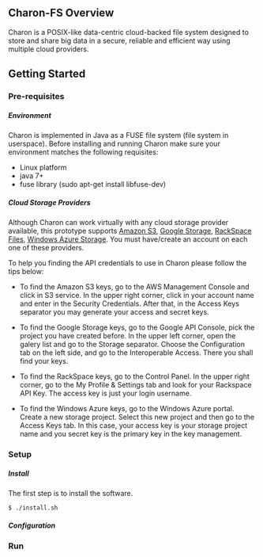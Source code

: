 ## Charon-FS Overview
Charon is a POSIX-like data-centric cloud-backed file system designed to store and share big data in a secure, reliable and efficient way using multiple cloud providers.


## Getting Started

### Pre-requisites

##### Environment
Charon is implemented in Java as a FUSE file system (file system in userspace). Before installing and running Charon make sure your environment matches the following requisites:
- Linux platform
- java 7+
- fuse library (sudo apt-get install libfuse-dev)

##### Cloud Storage Providers
Although Charon can work virtually with any cloud storage provider available, this prototype supports [Amazon S3](https://aws.amazon.com/s3/), [Google Storage](https://cloud.google.com/storage/), [RackSpace Files](https://www.rackspace.com/cloud/files), [Windows Azure Storage](https://azure.microsoft.com/services/storage/blobs/). You must have/create an account on each one of these providers.

To help you finding the API credentials to use in Charon please follow the tips below:

* To find the Amazon S3 keys, go to the AWS Management Console and click in S3 service. In the upper right corner, click in your account name and enter in the Security Credentials. After that, in the Access Keys separator you may generate your access and secret keys.

* To find the Google Storage keys, go to the Google API Console, pick the project you have created before. In the upper left corner, open the galery list and go to the Storage separator. Choose the Configuration tab on the left side, and go to the Interoperable Access. There you shall find your keys.

* To find the RackSpace keys, go to the Control Panel. In the upper right corner, go to the My Profile & Settings tab and look for your Rackspace API Key. The access key is just your login username.

* To find the Windows Azure keys, go to the Windows Azure portal. Create a new storage project. Select this new project and then go to the Access Keys tab. In this case, your access key is your storage project name and you secret key is the primary key in the key management.


### Setup

##### Install
The first step is to install the software.

`$ ./install.sh`

##### Configuration




### Run
